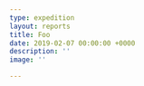```yaml
---
type: expedition
layout: reports
title: Foo
date: 2019-02-07 00:00:00 +0000
description: ''
image: ''

---
```

